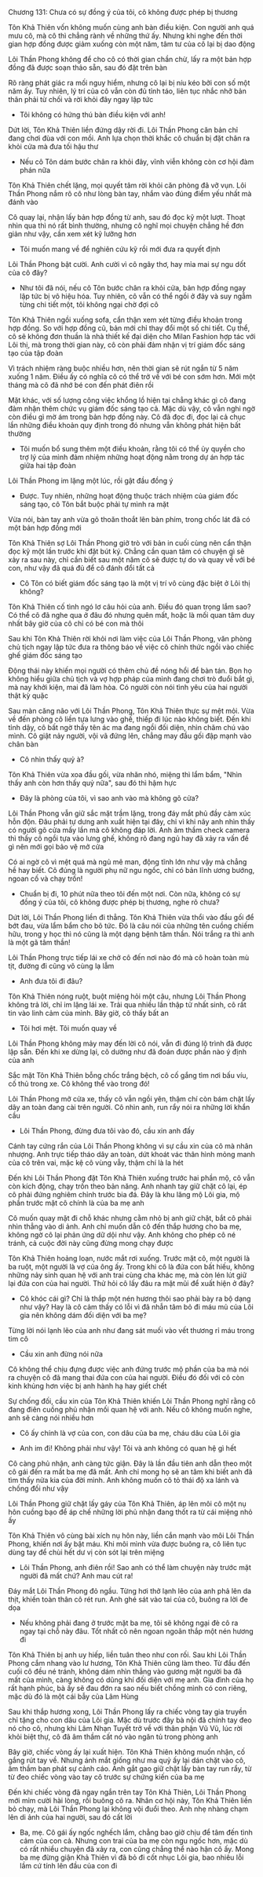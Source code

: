 




Chương 131: Chưa có sự đồng ý của tôi, cô không được phép bị thương

Tôn Khả Thiên vốn không muốn cùng anh bàn điều kiện. Con người anh quá mưu cô, mà cô thì chẳng rành về những thứ ấy. Nhưng khi nghe đến thời gian hợp đồng được giảm xuống còn một năm, tâm tư của cô lại bị dao động

Lôi Thần Phong không để cho cô có thời gian chần chừ, lấy ra một bản hợp đồng đã được soạn thảo sẵn, sau đó đặt trên bàn

Rõ ràng phát giác ra mối nguy hiểm, nhưng cô lại bị níu kéo bởi con số một năm ấy. Tuy nhiên, lý trí của cô vẫn còn đủ tỉnh táo, liên tục nhắc nhở bản thân phải từ chối và rời khỏi đây ngay lập tức

- Tôi không có hứng thú bàn điều kiện với anh!

Dứt lời, Tôn Khả Thiên liền đứng dậy rời đi. Lôi Thần Phong căn bản chỉ đang chơi đùa với con mồi. Anh lựa chọn thời khắc cô chuẩn bị đặt chân ra khỏi cửa mà đưa tối hậu thư

- Nếu cô Tôn dám bước chân ra khỏi đây, vĩnh viễn không còn cơ hội đàm phán nữa

Tôn Khả Thiên chết lặng, mọi quyết tâm rời khỏi căn phòng đã vỡ vụn. Lôi Thần Phong nắm rõ cô như lòng bàn tay, nhắm vào đúng điểm yếu nhất mà đánh vào

Cô quay lại, nhận lấy bản hợp đồng từ anh, sau đó đọc kỹ một lượt. Thoạt nhìn qua thì nó rất bình thường, nhưng cô nghĩ mọi chuyện chẳng hề đơn giản như vậy, cần xem xét kỹ lưỡng hơn

- Tôi muốn mang về để nghiên cứu kỹ rồi mới đưa ra quyết định

Lôi Thần Phong bật cười. Anh cười vì cô ngây thơ, hay mỉa mai sự ngu dốt của cô đây?

- Như tôi đã nói, nếu cô Tôn bước chân ra khỏi cửa, bản hợp đồng ngay lập tức bị vô hiệu hóa. Tuy nhiên, cô vẫn có thể ngồi ở đây và suy ngẫm từng chi tiết một, tôi không ngại chờ đợi cô

Tôn Khả Thiên ngồi xuống sofa, cẩn thận xem xét từng điều khoản trong hợp đồng. So với hợp đồng cũ, bản mới chỉ thay đổi một số chi tiết. Cụ thể, cô sẽ không đơn thuần là nhà thiết kế đại diện cho Milan Fashion hợp tác với Lôi thị, mà trong thời gian này, cô còn phải đảm nhận vị trí giám đốc sáng tạo của tập đoàn


Vì trách nhiệm ràng buộc nhiều hơn, nên thời gian sẽ rút ngắn từ 5 năm xuống 1 năm. Điều ấy có nghĩa cô có thể trở về với bé con sớm hơn. Mới một tháng mà cô đã nhớ bé con đến phát điên rồi

Mặt khác, với số lượng công việc khổng lồ hiện tại chẳng khác gì cô đang đảm nhận thêm chức vụ giám đốc sáng tạo cả. Mặc dù vậy, cô vẫn nghi ngờ còn điều gì mờ ám trong bản hợp đồng này. Cô đã đọc đi, đọc lại cả chục lần những điều khoản quy định trong đó nhưng vẫn không phát hiện bất thường

- Tôi muốn bổ sung thêm một điều khoản, rằng tôi có thể ủy quyền cho trợ lý của mình đảm nhiệm những hoạt động nằm trong dự án hợp tác giữa hai tập đoàn

Lôi Thần Phong im lặng một lúc, rồi gật đầu đồng ý

- Được. Tuy nhiên, những hoạt động thuộc trách nhiệm của giám đốc sáng tạo, cô Tôn bắt buộc phải tự mình ra mặt

Vừa nói, bàn tay anh vừa gõ thoăn thoắt lên bàn phím, trong chốc lát đã có một bản hợp đồng mới

Tôn Khả Thiên sợ Lôi Thần Phong giở trò với bản in cuối cùng nên cẩn thận đọc kỹ một lần trước khi đặt bút ký. Chẳng cần quan tâm có chuyện gì sẽ xảy ra sau này, chỉ cần biết sau một năm cô sẽ được tự do và quay về với bé con, như vậy đã quá đủ để cô đánh đổi tất cả

- Cô Tôn có biết giám đốc sáng tạo là một vị trí vô cùng đặc biệt ở Lôi thị không?

Tôn Khả Thiên cố tình ngó lơ câu hỏi của anh. Điều đó quan trọng lắm sao? Có thể cô đã nghe qua ở đâu đó nhưng quên mất, hoặc là mối quan tâm duy nhất bây giờ của cô chỉ có bé con mà thôi

Sau khi Tôn Khả Thiên rời khỏi nơi làm việc của Lôi Thần Phong, văn phòng chủ tịch ngay lập tức đưa ra thông báo về việc cô chính thức ngồi vào chiếc ghế giám đốc sáng tạo

Động thái này khiến mọi người có thêm chủ đề nóng hổi để bàn tán. Bọn họ không hiểu giữa chủ tịch và vợ hợp pháp của mình đang chơi trò đuổi bắt gì, mà nay khởi kiện, mai đã làm hòa. Có người còn nói tình yêu của hai người thật kỳ quặc

Sau màn căng não với Lôi Thần Phong, Tôn Khả Thiên thực sự mệt mỏi. Vừa về đến phòng cô liền tựa lưng vào ghế, thiếp đi lúc nào không biết. Đến khi tỉnh dậy, cô bất ngờ thấy tên ác ma đang ngồi đối diện, nhìn chăm chú vào mình. Cô giật nảy người, vội vã đứng lên, chẳng may đầu gối đập mạnh vào chân bàn

- Cô nhìn thấy quỷ à?

Tôn Khả Thiên vừa xoa đầu gối, vừa nhăn nhó, miệng thì lẩm bẩm, "Nhìn thấy anh còn hơn thấy quỷ nữa", sau đó thì hậm hực

- Đây là phòng của tôi, vì sao anh vào mà không gõ cửa?

Lôi Thần Phong vẫn giữ sắc mặt trầm lặng, trong đáy mắt phủ đầy cảm xúc hỗn độn. Đâu phải tự dưng anh xuất hiện tại đây, chỉ vì khi nãy anh nhìn thấy có người gõ cửa mấy lần mà cô không đáp lời. Anh âm thầm check camera thì thấy cô ngồi tựa vào lưng ghế, không rõ đang ngủ hay đã xảy ra vấn đề gì nên mới gọi bảo vệ mở cửa

Có ai ngờ cô vì mệt quá mà ngủ mê man, động tĩnh lớn như vậy mà chẳng hề hay biết. Cô đúng là người phụ nữ ngu ngốc, chỉ có bản lĩnh ương bướng, ngoan cố và chạy trốn!

- Chuẩn bị đi, 10 phút nữa theo tôi đến một nơi. Còn nữa, không có sự đồng ý của tôi, cô không được phép bị thương, nghe rõ chưa?

Dứt lời, Lôi Thần Phong liền đi thẳng. Tôn Khả Thiên vừa thổi vào đầu gối để bớt đau, vừa lẩm bẩm cho bõ tức. Đó là câu nói của những tên cuồng chiếm hữu, trong y học thì nó cũng là một dạng bệnh tâm thần. Nói trắng ra thì anh là một gã tâm thần!


Lôi Thần Phong trực tiếp lái xe chở cô đến nơi nào đó mà cô hoàn toàn mù tịt, đường đi cũng vô cùng lạ lẫm

- Anh đưa tôi đi đâu?

Tôn Khả Thiên nóng ruột, buột miệng hỏi một câu, nhưng Lôi Thần Phong không trả lời, chỉ im lặng lái xe. Trải qua nhiều lần thập tử nhất sinh, cô rất tin vào linh cảm của mình. Bây giờ, cô thấy bất an

- Tôi hơi mệt. Tôi muốn quay về

Lôi Thần Phong không mảy may đến lời cô nói, vẫn đi đúng lộ trình đã được lập sẵn. Đến khi xe dừng lại, cô dường như đã đoán được phần nào ý định của anh

Sắc mặt Tôn Khả Thiên bỗng chốc trắng bệch, cô cố gắng tìm nơi bấu víu, cố thủ trong xe. Cô không thể vào trong đó!

Lôi Thần Phong mở cửa xe, thấy cô vẫn ngồi yên, thậm chí còn bám chặt lấy dây an toàn đang cài trên người. Cô nhìn anh, run rẩy nói ra những lời khẩn cầu

- Lôi Thần Phong, đừng đưa tôi vào đó, cầu xin anh đấy

Cánh tay cứng rắn của Lôi Thần Phong không vì sự cầu xin của cô mà nhân nhượng. Anh trực tiếp tháo dây an toàn, dứt khoát vác thân hình mỏng manh của cô trên vai, mặc kệ cô vùng vẫy, thậm chí là la hét

Đến khi Lôi Thần Phong đặt Tôn Khả Thiên xuống trước hai phần mộ, cô vẫn còn kích động, chạy trốn theo bản năng. Anh nhanh tay giữ chặt cô lại, ép cô phải đứng nghiêm chỉnh trước bia đá. Đây là khu lăng mộ Lôi gia, mộ phần trước mặt cô chính là của ba mẹ anh

Cô muốn quay mặt đi chỗ khác nhưng cằm nhỏ bị anh giữ chặt, bắt cô phải nhìn thẳng vào di ảnh. Anh chỉ muốn dẫn cô đến thắp hương cho ba mẹ, không ngờ cô lại phản ứng dữ dội như vậy. Anh không cho phép cô né tránh, cả cuộc đời này cũng đừng mong chạy được

Tôn Khả Thiên hoảng loạn, nước mắt rơi xuống. Trước mặt cô, một người là ba ruột, một người là vợ của ông ấy. Trong khi cô là đứa con bất hiếu, không những nảy sinh quan hệ với anh trai cùng cha khác mẹ, mà còn lén lút giữ lại đứa con của hai người. Thử hỏi cô lấy đâu ra mặt mũi để xuất hiện ở đây?

- Cô khóc cái gì? Chỉ là thắp một nén hương thôi sao phải bày ra bộ dạng như vậy? Hay là cô cảm thấy có lỗi vì đã nhẫn tâm bỏ đi máu mủ của Lôi gia nên không dám đối diện với ba mẹ?

Từng lời nói lạnh lẽo của anh như đang sát muối vào vết thương rỉ máu trong tim cô

- Cầu xin anh đừng nói nữa

Cô không thể chịu đựng được việc anh đứng trước mộ phần của ba mà nói ra chuyện cô đã mang thai đứa con của hai người. Điều đó đối với cô còn kinh khủng hơn việc bị anh hành hạ hay giết chết

Sự chống đối, cầu xin của Tôn Khả Thiên khiến Lôi Thần Phong nghĩ rằng cô đang điên cuồng phủ nhận mối quan hệ với anh. Nếu cô không muốn nghe, anh sẽ càng nói nhiều hơn

- Cô ấy chính là vợ của con, con dâu của ba mẹ, cháu dâu của Lôi gia


- Anh im đi! Không phải như vậy! Tôi và anh không có quan hệ gì hết

Cô càng phủ nhận, anh càng tức giận. Đây là lần đầu tiên anh dẫn theo một cô gái đến ra mắt ba mẹ đã mất. Anh chỉ mong họ sẽ an tâm khi biết anh đã tìm thấy nửa kia của đời mình. Anh không muốn cô tỏ thái độ xa lánh và chống đối như vậy

Lôi Thần Phong giữ chặt lấy gáy của Tôn Khả Thiên, áp lên môi cô một nụ hôn cuồng bạo để áp chế những lời phủ nhận đang thốt ra từ cái miệng nhỏ ấy

Tôn Khả Thiên vô cùng bài xích nụ hôn này, liền cắn mạnh vào môi Lôi Thần Phong, khiến nơi ấy bật máu. Khi môi mình vừa được buông ra, cô liên tục dùng tay để chùi hết dư vị còn sót lại trên miệng

- Lôi Thần Phong, anh điên rồi! Sao anh có thể làm chuyện này trước mặt người đã mất chứ? Anh mau cút ra!

Đáy mắt Lôi Thần Phong đỏ ngầu. Từng hơi thở lạnh lẽo của anh phả lên da thịt, khiến toàn thân cô rét run. Anh ghé sát vào tai của cô, buông ra lời đe dọa

- Nếu không phải đang ở trước mặt ba mẹ, tôi sẽ không ngại đè cô ra ngay tại chỗ này đâu. Tốt nhất cô nên ngoan ngoãn thắp một nén hương đi

Tôn Khả Thiên bị anh uy hiếp, liền tuân theo như con rối. Sau khi Lôi Thần Phong cắm nhang vào lư hương, Tôn Khả Thiên cũng làm theo. Từ đầu đến cuối cô đều né tránh, không dám nhìn thẳng vào gương mặt người ba đã mất của mình, càng không có dũng khí đối diện với mẹ anh. Gia đình của họ rất hạnh phúc, bà ấy sẽ đau đớn ra sao nếu biết chồng mình có con riêng, mặc dù đó là một cái bẫy của Lâm Hùng

Sau khi thắp hương xong, Lôi Thần Phong lấy ra chiếc vòng tay gia truyền chỉ tặng cho con dâu của Lôi gia. Mặc dù trước đây bà nội đã chính tay đeo nó cho cô, nhưng khi Lâm Nhạn Tuyết trở về với thân phận Vũ Vũ, lúc rời khỏi biệt thự, cô đã âm thầm cất nó vào ngăn tủ trong phòng anh

Bây giờ, chiếc vòng ấy lại xuất hiện. Tôn Khả Thiên không muốn nhận, cố gắng rút tay về. Nhưng ánh mắt giống như ma quỷ ấy lại dán chặt vào cô, âm thầm ban phát sự cảnh cáo. Anh gắt gao giữ chặt lấy bàn tay run rẩy, từ từ đeo chiếc vòng vào tay cô trước sự chứng kiến của ba mẹ

Đến khi chiếc vòng đã ngay ngắn trên tay Tôn Khả Thiên, Lôi Thần Phong mới mỉm cười hài lòng, rồi buông cô ra. Nhân cơ hội này, Tôn Khả Thiên liền bỏ chạy, mà Lôi Thần Phong lại không vội đuổi theo. Anh nhẹ nhàng chạm lên di ảnh của hai người, sau đó cất lời

- Ba, mẹ. Cô gái ấy ngốc nghếch lắm, chẳng bao giờ chịu để tâm đến tình cảm của con cả. Nhưng con trai của ba mẹ còn ngu ngốc hơn, mặc dù có rất nhiều chuyện đã xảy ra, con cũng chẳng thể nào hận cô ấy. Mong ba mẹ đừng giận Khả Thiên vì đã bỏ đi cốt nhục Lôi gia, bao nhiêu lỗi lầm cứ tính lên đầu của con đi




